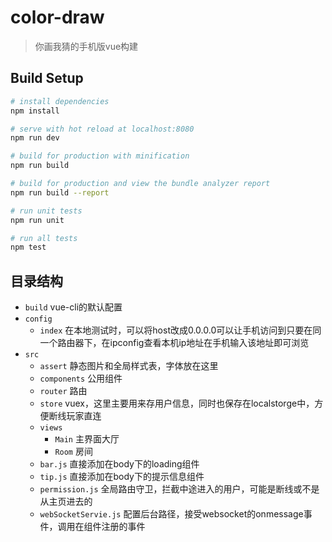 # color-draw

> 你画我猜的手机版vue构建

## Build Setup

``` bash
# install dependencies
npm install

# serve with hot reload at localhost:8080
npm run dev

# build for production with minification
npm run build

# build for production and view the bundle analyzer report
npm run build --report

# run unit tests
npm run unit

# run all tests
npm test
```
## 目录结构
- `build` vue-cli的默认配置
- `config` 
    -  `index` 在本地测试时，可以将host改成0.0.0.0可以让手机访问到只要在同一个路由器下，在ipconfig查看本机ip地址在手机输入该地址即可浏览
- `src`
    - `assert` 静态图片和全局样式表，字体放在这里
    - `components` 公用组件
    - `router` 路由
    - `store` vuex，这里主要用来存用户信息，同时也保存在localstorge中，方便断线玩家直连
    - `views` 
        - `Main` 主界面大厅
        - `Room` 房间
    - `bar.js`  直接添加在body下的loading组件
    - `tip.js`  直接添加在body下的提示信息组件
    - `permission.js` 全局路由守卫，拦截中途进入的用户，可能是断线或不是从主页进去的
    - `webSocketServie.js` 配置后台路径，接受websocket的onmessage事件，调用在组件注册的事件
